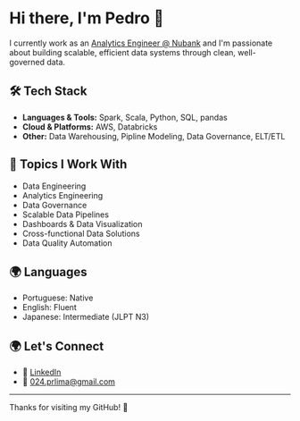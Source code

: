 # Hi there, I'm Pedro 👋

I currently work as an [Analytics Engineer @ Nubank](http://building.nubank.com/analytics-engineering/) and I'm passionate about building scalable, efficient data systems through clean, well-governed data.

## 🛠️ Tech Stack

- **Languages & Tools:** Spark, Scala, Python, SQL, pandas
- **Cloud & Platforms:** AWS, Databricks
- **Other:** Data Warehousing, Pipline Modeling, Data Governance, ELT/ETL
  
## 📌 Topics I Work With

- Data Engineering
- Analytics Engineering
- Data Governance
- Scalable Data Pipelines
- Dashboards & Data Visualization
- Cross-functional Data Solutions
- Data Quality Automation

## 🌍 Languages

- Portuguese: Native  
- English: Fluent  
- Japanese: Intermediate (JLPT N3)

## 🌍 Let's Connect

- 💼 [LinkedIn](https://www.linkedin.com/in/pedro-r-lima)  
- 📧 [024.prlima@gmail.com](mailto:024.prlima@gmail.com)

---

Thanks for visiting my GitHub! 🚀
